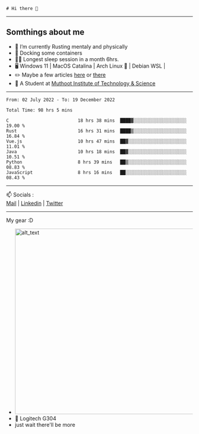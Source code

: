 ```
# Hi there 👋
```

---

## Somthings about me


- 🌱 I’m currently Rusting mentaly and physically
- 🐋 Docking some containers
- 😶‍🌫️ Longest sleep session in a month 6hrs.
- 🖥️ Windows 11 | MacOS Catalina | Arch Linux 🦩 | Debian WSL |
- ✏️ Maybe a few articles [here](https://medium.com/@advaithnarayanan8) or [there](https://medium.com/@advaithnarayanan8)
- 📑 A Student at [Muthoot Institute of Technology & Science](https://mgmits.ac.in/)



---

<!--START_SECTION:waka-->

```text
From: 02 July 2022 - To: 19 December 2022

Total Time: 98 hrs 5 mins

C                          18 hrs 38 mins  ████▓░░░░░░░░░░░░░░░░░░░░   19.00 %
Rust                       16 hrs 31 mins  ████▒░░░░░░░░░░░░░░░░░░░░   16.84 %
Vue.js                     10 hrs 47 mins  ██▓░░░░░░░░░░░░░░░░░░░░░░   11.01 %
Java                       10 hrs 18 mins  ██▓░░░░░░░░░░░░░░░░░░░░░░   10.51 %
Python                     8 hrs 39 mins   ██▒░░░░░░░░░░░░░░░░░░░░░░   08.83 %
JavaScript                 8 hrs 16 mins   ██░░░░░░░░░░░░░░░░░░░░░░░   08.43 %
```

<!--END_SECTION:waka-->

---

📫 Socials :<br>
[Mail](mailto:advaithnarayanan8@gmail.com) | [Linkedin](https://www.linkedin.com/in/advaith-narayanan-a72152214/) | [Twitter](https://twitter.com/advaithnarayan)


--- 
My gear :D

- [<img alt="alt_text" width="500px" src="https://valid.x86.fr/cache/banner/xv24bv-6.png" />](https://valid.x86.fr/xv24bv)
- 🐁 Logitech G304
- just wait there'll be more
